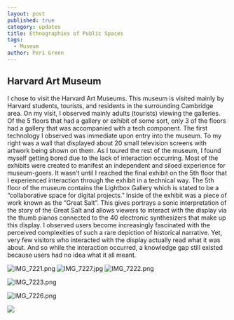 ```yaml
---
layout: post
published: true
category: updates
title: Ethnographies of Public Spaces
tags:
  - Museum
author: Peri Green
---
```

## Harvard Art Museum

I chose to visit the Harvard Art Museums. This museum is visited mainly by Harvard students, tourists, and residents in the surrounding Cambridge area. On my visit, I observed mainly adults (tourists) viewing the galleries. Of the 5 floors that had a gallery or exhibit of some sort, only 3 of the floors had a gallery that was accompanied with a tech component. The first technology I observed was immediate upon entry into the museum. To my right was a wall that displayed about 20 small television screens with artwork being shown on them. As I toured the rest of the museum, I found myself getting bored due to the lack of interaction occurring. Most of the exhibits were created to manifest an independent and siloed experience for museum-goers. It wasn’t until I reached the final exhibit on the 5th floor that I experienced interaction through the exhibit in a technical way. The 5th floor of the museum contains the Lightbox Gallery which is stated to be a “collaborative space for digital projects.” Inside of the exhibit was a piece of work known as the “Great Salt”. This gives portrays a sonic interpretation of the story of the Great Salt and allows viewers to interact with the display via the thumb pianos connected to the 40 electronic synthesizers that make up this display. I observed users become increasingly fascinated with the perceived complexities of such a rare depiction of historical narrative. Yet, very few visitors who interacted with the display actually read what it was about. And so while the interaction occurred, a knowledge gap still existed because users had no idea what it all meant. 

![IMG_7221.png]({{site.baseurl}}/assets/IMG_7221.png)
![IMG_7227.jpg]({{site.baseurl}}/assets/IMG_7227.jpg)
![IMG_7222.png]({{site.baseurl}}/assets/IMG_7222.png)

![IMG_7223.png]({{site.baseurl}}/assets/IMG_7223.png)

![IMG_7226.png]({{site.baseurl}}/assets/IMG_7226.png)

![]({{site.baseurl}}/https://drive.google.com/file/d/1FQoa-EkRPRVPmc4Iss9AsC5fSg7rYTET/view?usp=sharing)


